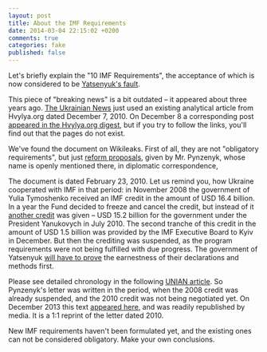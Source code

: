 ```yaml
---
layout: post
title: About the IMF Requirements
date: 2014-03-04 22:15:02 +0200
comments: true
categories: fake
published: false
---
```

Let's briefly explain the "10 IMF Requirements", the acceptance of which is now considered to be [Yatsenyuk's fault](https://www.facebook.com/kostiantyn.stogniy/posts/657506810962958?stream_ref=5).

This piece of "breaking news" is a bit outdated – it appeared about three years ago. [The Ukrainian News](http://ukranews.com/ru/news/economics/2010/12/07/32810) just used an existing analytical article from Hvylya.org dated December 7, 2010. On December 8 a corresponding post [appeared in the Hvylya.org digest](http://hvylya.org/news/digest/wikileaks-15.html), but if you try to follow the links, you'll find out that the pages do not exist.

We've found the document on Wikileaks. First of all, they are not "obligatory requirements", but just [reform proposals](https://www.wikileaks.org/plusd/cables/10KYIV278_a.html), given by Mr. Pynzenyk, whose name is openly mentioned there, in diplomatic correspondence,

The document is dated February 23, 2010. Let us remind you, how Ukraine cooperated with IMF in that period: in November 2008 the government of Yulia Tymoshenko received an IMF credit in the amount of USD 16.4 billion. In a year the Fund decided to freeze and cancel the credit, but instead of it [another credit](http://www.imf.org/external/pubs/ft/survey/so/2010/car081110a.htm) was given – USD 15.2 billion for the government under the President Yanukovych in July 2010. The second tranche of this credit in the amount of USD 1.5 billion was provided by the IMF Executive Board to Kyiv in December. But then the crediting was suspended, as the program requirements were not being fulfilled with due progress. The government of Yatsenyuk [will have to prove](http://www.bloomberg.com/news/2014-02-28/imf-history-with-reneging-ukrainian-leaders-may-cloud-fresh-aid.html) the earnestness of their declarations and methods first.

Please see detailed chronology in the following [UNIAN article](http://economics.unian.net/other/854861-hronologiya-otnosheniy-ukrainyi-s-mvf.html). So Pynzenyk's letter was written in the period, when the 2008 credit was already suspended, and the 2010 credit was not being negotiated yet. On December 2013 this text [appeared here](http://blog.polemika.com.ua/blog/trebovaniy-mvf-ukraine-polnyy-spisok-jlya.html), and was readily republished by media. It is a 1:1 reprint of the letter dated 2010.

New IMF requirements haven't been formulated yet, and the existing ones can not be considered obligatory. Make your own conclusions.
